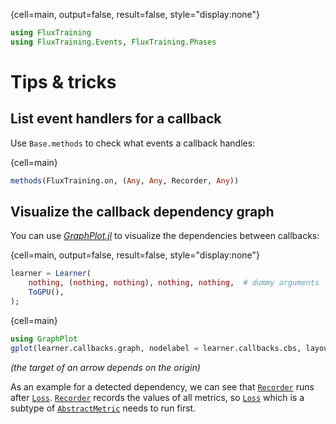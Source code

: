 {cell=main, output=false, result=false, style="display:none"}
```julia
using FluxTraining
using FluxTraining.Events, FluxTraining.Phases
```

# Tips & tricks



## List event handlers for a callback

Use `Base.methods` to check what events a callback handles:

{cell=main}
```julia
methods(FluxTraining.on, (Any, Any, Recorder, Any))
```


## Visualize the callback dependency graph

You can use [*GraphPlot.jl*](https://juliagraphs.github.io/GraphPlot.jl/) to visualize the dependencies between callbacks:

{cell=main, output=false, result=false, style="display:none"}
```julia
learner = Learner(
    nothing, (nothing, nothing), nothing, nothing,  # dummy arguments
    ToGPU(),
);
```

{cell=main}
```julia
using GraphPlot
gplot(learner.callbacks.graph, nodelabel = learner.callbacks.cbs, layout = stressmajorize_layout)
```

*(the target of an arrow depends on the origin)*

As an example for a detected dependency, we can see that [`Recorder`](#) runs after [`Loss`](#). [`Recorder`](#) records the values of all metrics, so [`Loss`](#) which is a subtype of [`AbstractMetric`](#) needs to run first.